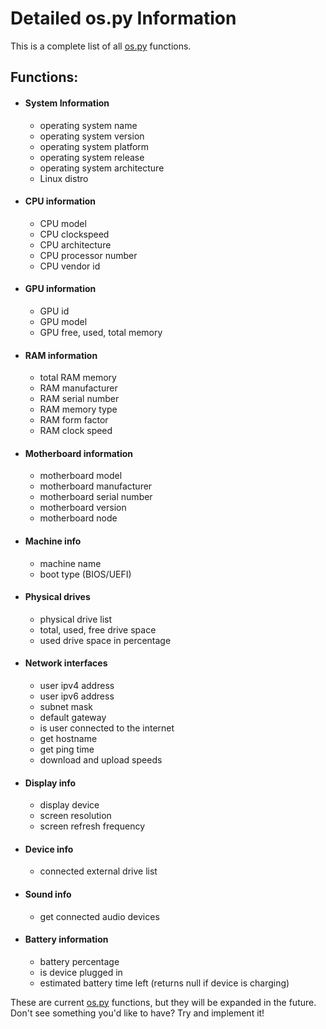 # Detailed os.py Information
This is a complete list of all [os.py](https://github.com/Bamboooz/os.py) functions.

## Functions:
 * #### System Information
    - operating system name
    - operating system version
    - operating system platform
    - operating system release
    - operating system architecture
    - Linux distro

 * #### CPU information
    - CPU model
    - CPU clockspeed
    - CPU architecture
    - CPU processor number
    - CPU vendor id

 * #### GPU information
    - GPU id
    - GPU model
    - GPU free, used, total memory

 * #### RAM information
    - total RAM memory
    - RAM manufacturer
    - RAM serial number
    - RAM memory type
    - RAM form factor
    - RAM clock speed

 * #### Motherboard information
    - motherboard model
    - motherboard manufacturer
    - motherboard serial number
    - motherboard version
    - motherboard node

 * #### Machine info
    - machine name
    - boot type (BIOS/UEFI)

 * #### Physical drives
    - physical drive list
    - total, used, free drive space
    - used drive space in percentage

 * #### Network interfaces
    - user ipv4 address
    - user ipv6 address
    - subnet mask
    - default gateway
    - is user connected to the internet
    - get hostname
    - get ping time
    - download and upload speeds

 * #### Display info
    - display device
    - screen resolution
    - screen refresh frequency

 * #### Device info
    - connected external drive list

 * #### Sound info
    - get connected audio devices

 * #### Battery information
    - battery percentage
    - is device plugged in
    - estimated battery time left (returns null if device is charging)

These are current [os.py](https://github.com/Bamboooz/os.py) functions, but they will be expanded in the future.
Don't see something you'd like to have? Try and implement it!